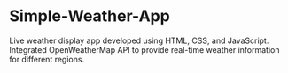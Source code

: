 # Simple-Weather-App
Live weather display app  developed  using HTML, CSS, and JavaScript. Integrated OpenWeatherMap API to provide real-time weather information for different regions.
